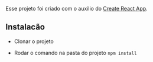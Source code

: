 Esse projeto foi criado com o auxilio do [Create React App](https://github.com/facebookincubator/create-react-app).

## Instalacão

- Clonar o projeto

- Rodar o comando na pasta do projeto ```npm install```

